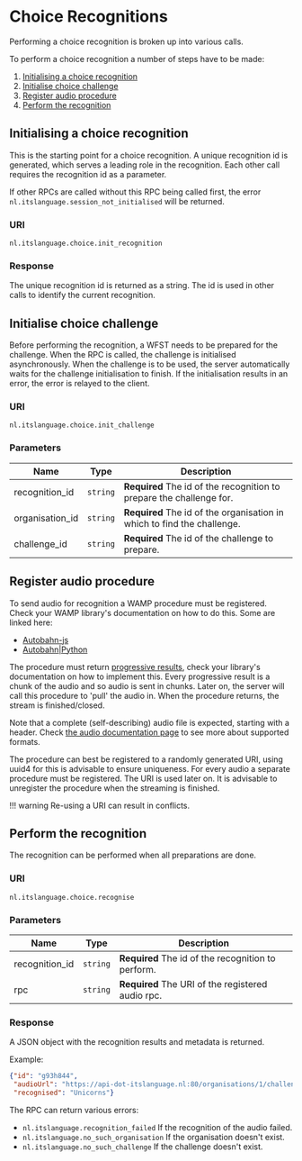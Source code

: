 # Choice Recognitions

Performing a choice recognition is broken up into various calls.

To perform a choice recognition a number of steps have to be made:

1. [Initialising a choice recognition](#initialising-a-choice-recognition)
2. [Initialise choice challenge](#initialise-choice-challenge)
3. [Register audio procedure](#register-audio-procedure)
4. [Perform the recognition](#perform-the-recognition)


## Initialising a choice recognition

This is the starting point for a choice recognition. A unique recognition id
is generated, which serves a leading role in the recognition. Each other call
requires the recognition id as a parameter.

If other RPCs are called without this RPC being called first, the error
`nl.itslanguage.session_not_initialised` will be returned.

### URI

```
nl.itslanguage.choice.init_recognition
```

### Response

The unique recognition id is returned as a string. The id is used in other calls
to identify the current recognition.


## Initialise choice challenge

Before performing the recognition, a WFST needs to be prepared for the
challenge. When the RPC is called, the challenge is initialised asynchronously.
When the challenge is to be used, the server automatically waits for the
challenge initialisation to finish. If the initialisation results in an error,
the error is relayed to the client.

### URI

```
nl.itslanguage.choice.init_challenge
```

### Parameters

Name            | Type     | Description
----------------|----------|------------
recognition_id  | `string` | **Required** The id of the recognition to prepare the challenge for.
organisation_id | `string` | **Required** The id of the organisation in which to find the challenge.
challenge_id    | `string` | **Required** The id of the challenge to prepare.


## Register audio procedure

To send audio for recognition a WAMP procedure must be registered. Check your
WAMP library's documentation on how to do this. Some are linked here:

* [Autobahn-js][1]
* [Autobahn|Python][2]

The procedure must return [progressive results], check your library's
documentation on how to implement this. Every progressive result is a chunk of
the audio and so audio is sent in chunks.
Later on, the server will call this procedure to 'pull' the audio in. When the
procedure returns, the stream is finished/closed.

Note that a complete (self-describing) audio file is expected, starting with a
header. Check [the audio documentation page](audio.md#self-describing-formats)
to see more about supported formats.

The procedure can best be registered to a randomly generated URI, using uuid4
for this is advisable to ensure uniqueness. For every audio a separate procedure
must be registered. The URI is used later on.
It is advisable to unregister the procedure when the streaming is finished.

!!! warning
    Re-using a URI can result in conflicts.


## Perform the recognition

The recognition can be performed when all preparations are done.

### URI

```
nl.itslanguage.choice.recognise
```

### Parameters

Name           | Type     | Description
---------------|----------|------------
recognition_id | `string` | **Required** The id of the recognition to perform.
rpc            | `string` | **Required** The URI of the registered audio rpc.

### Response

A JSON object with the recognition results and metadata is returned.

Example:
```json
{"id": "g93h844",
 "audioUrl": "https://api-dot-itslanguage.nl:80/organisations/1/challenges/choice/4/recognitions/g93h844/audio",
 "recognised": "Unicorns"}
```

The RPC can return various errors:

* `nl.itslanguage.recognition_failed` If the recognition of the audio failed.
* `nl.itslanguage.no_such_organisation` If the organisation doesn't exist.
* `nl.itslanguage.no_such_challenge` If the challenge doesn't exist.


[1]: https://github.com/crossbario/autobahn-js/blob/master/doc/programming.md#registering-procedures
[2]: https://autobahn.readthedocs.io/en/latest/wamp/programming.html#registering-procedures
[progressive results]: https://crossbar.io/docs/Progressive-Call-Results/

